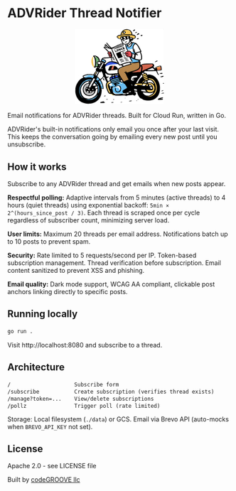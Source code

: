 # ADVRider Thread Notifier

<p align="center">
  <img src="media/logo.png" alt="ADVRider Notifier Logo" width="200">
</p>

Email notifications for ADVRider threads. Built for Cloud Run, written in Go.

ADVRider's built-in notifications only email you once after your last visit. This keeps the conversation going by emailing every new post until you unsubscribe.

## How it works

Subscribe to any ADVRider thread and get emails when new posts appear.

**Respectful polling:** Adaptive intervals from 5 minutes (active threads) to 4 hours (quiet threads) using exponential backoff: `5min × 2^(hours_since_post / 3)`. Each thread is scraped once per cycle regardless of subscriber count, minimizing server load.

**User limits:** Maximum 20 threads per email address. Notifications batch up to 10 posts to prevent spam.

**Security:** Rate limited to 5 requests/second per IP. Token-based subscription management. Thread verification before subscription. Email content sanitized to prevent XSS and phishing.

**Email quality:** Dark mode support, WCAG AA compliant, clickable post anchors linking directly to specific posts.

## Running locally

```bash
go run .
```

Visit http://localhost:8080 and subscribe to a thread.

## Architecture

```
/                    Subscribe form
/subscribe           Create subscription (verifies thread exists)
/manage?token=...    View/delete subscriptions
/pollz               Trigger poll (rate limited)
```

Storage: Local filesystem (`./data`) or GCS. Email via Brevo API (auto-mocks when `BREVO_API_KEY` not set).

## License

Apache 2.0 - see LICENSE file

Built by [codeGROOVE llc](https://codegroove.dev)
